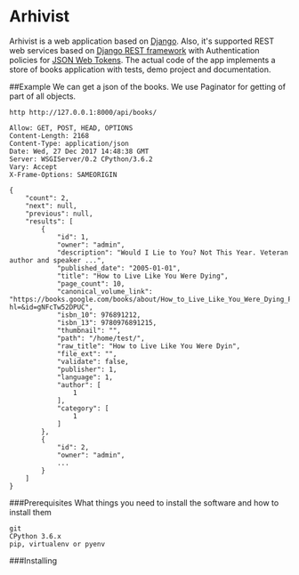 # Arhivist 
Arhivist is a web application based on [Django](https://www.djangoproject.com).
Also, it's supported REST web services based on [Django REST framework](http://www.django-rest-framework.org) with Authentication policies for [JSON Web Tokens](https://jwt.io/).
The actual code of the app implements a store of books application with tests, demo project and documentation.

##Example
We can get a json of the books. We use Paginator for getting of part of all objects.

```http http://127.0.0.1:8000/api/books/```
```HTTP/1.0 200 OK
Allow: GET, POST, HEAD, OPTIONS
Content-Length: 2168
Content-Type: application/json
Date: Wed, 27 Dec 2017 14:48:38 GMT
Server: WSGIServer/0.2 CPython/3.6.2
Vary: Accept
X-Frame-Options: SAMEORIGIN
   
{
    "count": 2,
    "next": null,
    "previous": null,
    "results": [
        {
            "id": 1,
            "owner": "admin",
            "description": "Would I Lie to You? Not This Year. Veteran author and speaker ...",
            "published_date": "2005-01-01",
            "title": "How to Live Like You Were Dying",
            "page_count": 10,
            "canonical_volume_link": "https://books.google.com/books/about/How_to_Live_Like_You_Were_Dying_PDF.html?hl=&id=gNFcTw52DPUC",
            "isbn_10": 976891212,
            "isbn_13": 9780976891215,
            "thumbnail": "",
            "path": "/home/test/",
            "raw_title": "How to Live Like You Were Dyin",
            "file_ext": "",
            "validate": false,
            "publisher": 1,
            "language": 1,
            "author": [
                1
            ],
            "category": [
                1
            ]
        },
        {
            "id": 2,
            "owner": "admin",
            ...
        }
    ]
}
```

###Prerequisites
What things you need to install the software and how to install them
```
git
CPython 3.6.x
pip, virtualenv or pyenv
```
###Installing

